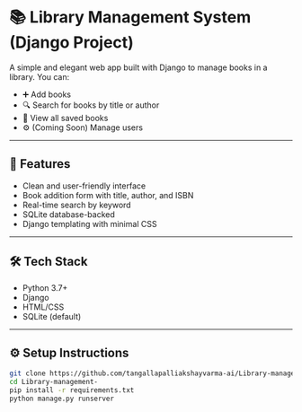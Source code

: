 # 📚 Library Management System (Django Project)

A simple and elegant web app built with Django to manage books in a library. You can:
- ➕ Add books
- 🔍 Search for books by title or author
- 📖 View all saved books
- ⚙️ (Coming Soon) Manage users

---

## 🚀 Features

- Clean and user-friendly interface
- Book addition form with title, author, and ISBN
- Real-time search by keyword
- SQLite database-backed
- Django templating with minimal CSS

---

## 🛠️ Tech Stack

- Python 3.7+
- Django
- HTML/CSS
- SQLite (default)

---

## ⚙️ Setup Instructions

```bash
git clone https://github.com/tangallapalliakshayvarma-ai/Library-management-.git
cd Library-management-
pip install -r requirements.txt
python manage.py runserver

